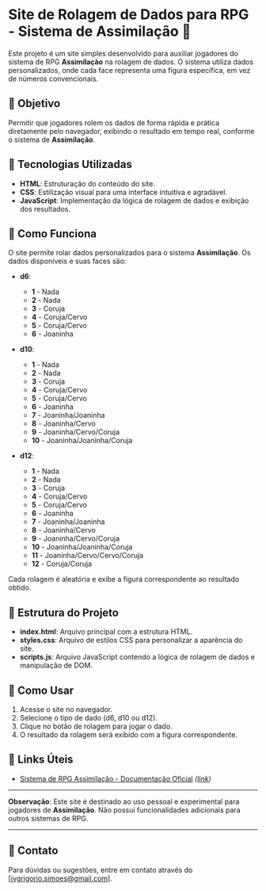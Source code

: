 # Site de Rolagem de Dados para RPG - Sistema de Assimilação 🎲

Este projeto é um site simples desenvolvido para auxiliar jogadores do sistema de RPG **Assimilação** na rolagem de dados. O sistema utiliza dados personalizados, onde cada face representa uma figura específica, em vez de números convencionais. 

## 🎯 Objetivo

Permitir que jogadores rolem os dados de forma rápida e prática diretamente pelo navegador, exibindo o resultado em tempo real, conforme o sistema de **Assimilação**.

## 🚀 Tecnologias Utilizadas

- **HTML**: Estruturação do conteúdo do site.
- **CSS**: Estilização visual para uma interface intuitiva e agradável.
- **JavaScript**: Implementação da lógica de rolagem de dados e exibição dos resultados.

## 📖 Como Funciona

O site permite rolar dados personalizados para o sistema **Assimilação**. Os dados disponíveis e suas faces são:

- **d6**:
  - **1** - Nada
  - **2** - Nada
  - **3** - Coruja
  - **4** - Coruja/Cervo
  - **5** - Coruja/Cervo
  - **6** - Joaninha

- **d10**:
  - **1** - Nada
  - **2** - Nada
  - **3** - Coruja
  - **4** - Coruja/Cervo
  - **5** - Coruja/Cervo
  - **6** - Joaninha
  - **7** - Joaninha/Joaninha
  - **8** - Joaninha/Cervo
  - **9** - Joaninha/Cervo/Coruja
  - **10** - Joaninha/Joaninha/Coruja

- **d12**:
  - **1** - Nada
  - **2** - Nada
  - **3** - Coruja
  - **4** - Coruja/Cervo
  - **5** - Coruja/Cervo
  - **6** - Joaninha
  - **7** - Joaninha/Joaninha
  - **8** - Joaninha/Cervo
  - **9** - Joaninha/Cervo/Coruja
  - **10** - Joaninha/Joaninha/Coruja
  - **11** - Joaninha/Cervo/Cervo/Coruja
  - **12** - Coruja/Coruja

Cada rolagem é aleatória e exibe a figura correspondente ao resultado obtido.

## 📄 Estrutura do Projeto

- **index.html**: Arquivo principal com a estrutura HTML.
- **styles.css**: Arquivo de estilos CSS para personalizar a aparência do site.
- **scripts.js**: Arquivo JavaScript contendo a lógica de rolagem de dados e manipulação de DOM.

## 🎲 Como Usar

1. Acesse o site no navegador.
2. Selecione o tipo de dado (d6, d10 ou d12).
3. Clique no botão de rolagem para jogar o dado.
4. O resultado da rolagem será exibido com a figura correspondente.

## 🔗 Links Úteis

- [Sistema de RPG Assimilação - Documentação Oficial](#) _([link](https://assimilacaorpg.pages.net.br/?utm_source=linktree))_

---

**Observação**: Este site é destinado ao uso pessoal e experimental para jogadores de **Assimilação**. Não possui funcionalidades adicionais para outros sistemas de RPG.

---

## 📧 Contato

Para dúvidas ou sugestões, entre em contato através do [jvgrigorio.simoes@gmail.com].

